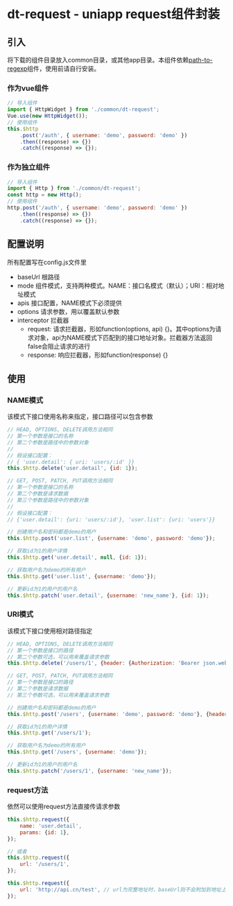 # dt-request - uniapp request组件封装

## 引入
将下载的组件目录放入common目录，或其他app目录。本组件依赖[path-to-regexp](https://www.npmjs.com/package/path-to-regexp)组件，使用前请自行安装。

### 作为vue组件
```JavaScript
// 导入组件
import { HttpWidget } from './common/dt-request';
Vue.use(new HttpWidget());
// 使用组件
this.$http
    .post('/auth', { username: 'demo', password: 'demo' })
    .then((response) => {})
    .catch((response) => {});
```

### 作为独立组件
```JavaScript
// 导入组件
import { Http } from './common/dt-request';
const http = new Http();
// 使用组件
http.post('/auth', { username: 'demo', password: 'demo' })
    .then((response) => {})
    .catch((response) => {});
```

## 配置说明
所有配置写在config.js文件里
+ baseUrl 根路径
+ mode 组件模式，支持两种模式。NAME：接口名模式（默认）；URI：相对地址模式
+ apis 接口配置，NAME模式下必须提供
+ options 请求参数，用以覆盖默认参数
+ interceptor 拦截器
  - request: 请求拦截器，形如function(options, api) {}。其中options为请求对象，api为NAME模式下匹配到的接口地址对象。拦截器方法返回false会阻止请求的进行
  - response: 响应拦截器，形如function(response) {}

## 使用

### NAME模式
该模式下接口使用名称来指定，接口路径可以包含参数
```JavaScript
// HEAD, OPTIONS, DELETE调用方法相同
// 第一个参数是接口的名称
// 第二个参数是路径中的参数对象
// 
// 假设接口配置：
// { 'user.detail': { uri: 'users/:id' }}
this.$http.delete('user.detail', {id: 1});

// GET, POST, PATCH, PUT调用方法相同
// 第一个参数是接口的名称
// 第二个参数是请求数据
// 第三个参数是路径中的参数对象
// 
// 假设接口配置：
// {'user.detail': {uri: 'users/:id'}, 'user.list': {uri: 'users'}}

// 创建用户名和密码都是demo的用户
this.$http.post('user.list', {username: 'demo', password: 'demo'});

// 获取id为1的用户详情
this.$http.get('user.detail', null, {id: 1});

// 获取用户名为demo的所有用户
this.$http.get('user.list', {username: 'demo'});

// 更新id为1的用户的用户名
this.$http.patch('user.detail', {username: 'new_name'}, {id: 1});
```

### URI模式
该模式下接口使用相对路径指定
```JavaScript
// HEAD, OPTIONS, DELETE调用方法相同
// 第一个参数是接口的路径
// 第二个参数可选，可以用来覆盖请求参数
this.$http.delete('/users/1', {header: {Authorization: 'Bearer json.web.token'}});

// GET, POST, PATCH, PUT调用方法相同
// 第一个参数是接口的路径
// 第二个参数是请求数据
// 第三个参数可选，可以用来覆盖请求参数

// 创建用户名和密码都是demo的用户
this.$http.post('/users', {username: 'demo', password: 'demo'}, {header: {'Content-Type': 'application/json'}});

// 获取id为1的用户详情
this.$http.get('/users/1');

// 获取用户名为demo的所有用户
this.$http.get('/users', {username: 'demo'});

// 更新id为1的用户的用户名
this.$http.patch('/users/1', {username: 'new_name'});
```

### request方法
依然可以使用request方法直接传请求参数
```JavaScript
this.$http.request({
    name: 'user.detail',
    params: {id: 1},
});

// 或者
this.$http.request({
    url: '/users/1',
});

this.$http.request({
    url: 'http://api.cn/test', // url为完整地址时，baseUrl则不会附加到地址上
});
```